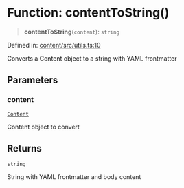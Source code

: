 # Function: contentToString()

> **contentToString**(`content`): `string`

Defined in: [content/src/utils.ts:10](https://github.com/happyvertical/smrt/blob/3e10e04571f8229dee5c87ee2f9b9b06c6c49f12/packages/content/src/utils.ts#L10)

Converts a Content object to a string with YAML frontmatter

## Parameters

### content

[`Content`](../classes/Content.md)

Content object to convert

## Returns

`string`

String with YAML frontmatter and body content
